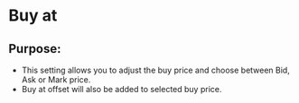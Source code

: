 # Buy at 

## Purpose: 

- This setting allows you to adjust the buy price and choose between Bid, Ask or Mark price. 
- Buy at offset will also be added to selected buy price.
